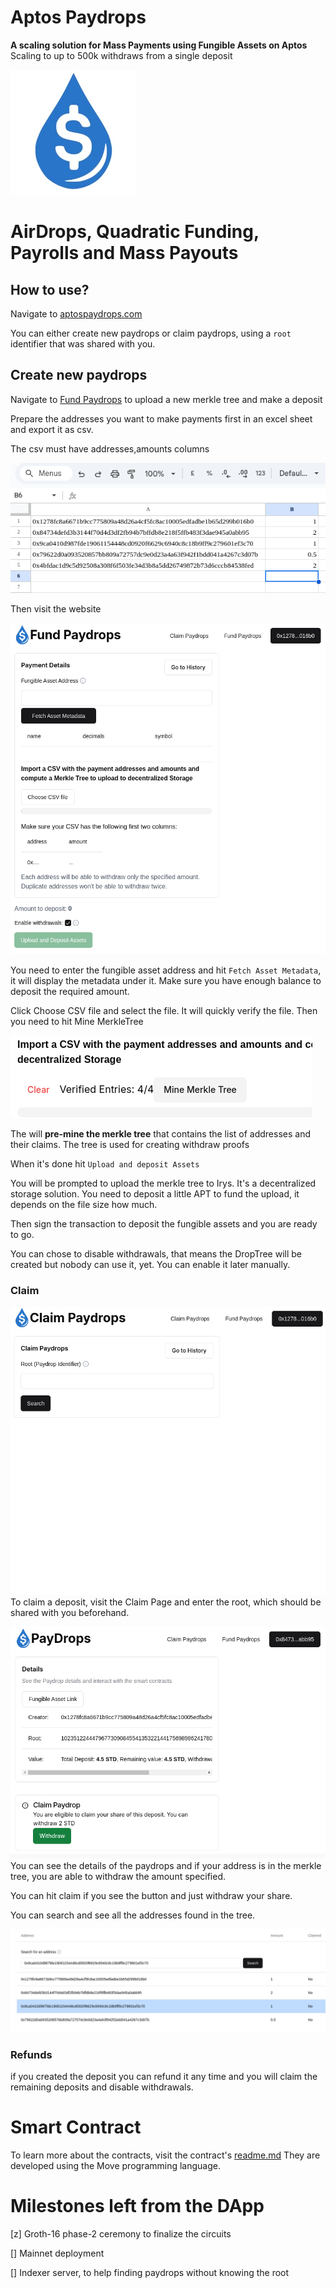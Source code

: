 # Aptos Paydrops

**A scaling solution for Mass Payments using Fungible Assets on Aptos**
Scaling to up to 500k withdraws from a single deposit

![logo](/public/logo_circular_200scale.webp)

# AirDrops, Quadratic Funding, Payrolls and Mass Payouts

## How to use?

Navigate to [aptospaydrops.com](https://aptospaydrops.com)

You can either create new paydrops or claim paydrops, using a `root` identifier that was shared with you.

## Create new paydrops
Navigate to [Fund Paydrops](https://aptospaydros/create-droptree) to upload a new merkle tree and make a deposit

Prepare the addresses you want to make payments first in an excel sheet and export it as csv.

The csv must have addresses,amounts columns

![Csv](/examples/create_csv.png)

Then visit the website

![fund paydrops](/examples/Fund_paydrops.png)

You need to enter the fungible asset address and hit `Fetch Asset Metadata`, it will display the metadata under it. Make sure you have enough balance to deposit the required amount.

Click Choose CSV file and select the file.
It will quickly verify the file. Then you need to hit Mine MerkleTree

![](/examples/Mine_merkletree.png)

The will **pre-mine the merkle tree** that contains the list of addresses and their claims. The tree is used for creating withdraw proofs

When it's done hit `Upload and deposit Assets`

You will be prompted to upload the merkle tree to Irys. It's a decentralized storage solution. You need to deposit a little APT to fund the upload, it depends on the file size how much.

Then sign the transaction to deposit the fungible assets and you are ready to go.

You can chose to disable withdrawals, that means the DropTree will be created but nobody can use it, yet. You can enable it later manually.

### Claim

![Claim Page](/examples/claim_page.png)
To claim a deposit, visit the Claim Page and enter the root, which should be shared with you beforehand.

![Paydrops Page](/examples/paydrops-page.png)
You can see the details of the paydrops and if your address is in the merkle tree, you are able to withdraw the amount specified.

You can hit claim if you see the button and just withdraw your share.

You can search and see all the addresses found in the tree.

![Claimed](/examples/Claimed_paydrop.png)

### Refunds
if you created the deposit you can refund it any time and you will claim the remaining deposits and disable withdrawals. 


# Smart Contract
To learn more about the contracts, visit the contract's [readme.md](/contract/README.MD) They are developed using the Move programming language.

# Milestones left from the DApp


[z] Groth-16 phase-2 ceremony to finalize the circuits

[] Mainnet deployment

[] Indexer server, to help finding paydrops without knowing the root